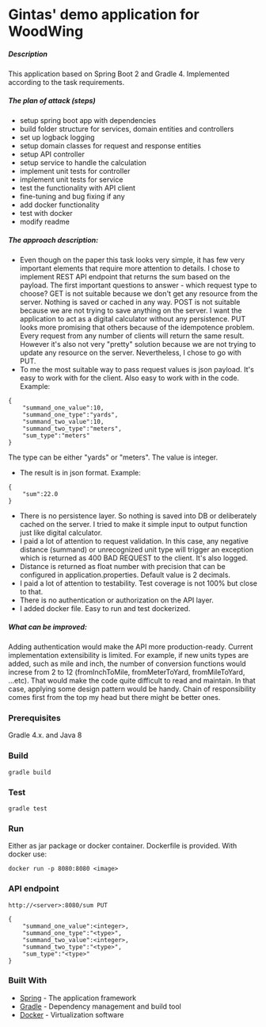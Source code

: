 # Gintas' demo application for WoodWing


##### Description
This application based on Spring Boot 2 and Gradle 4.
Implemented according to the task requirements.

##### The plan of attack (steps)
* setup spring boot app with dependencies
* build folder structure for services, domain entities and controllers
* set up logback logging
* setup domain classes for request and response entities
* setup API controller
* setup service to handle the calculation
* implement unit tests for controller
* implement unit tests for service
* test the functionality with API client
* fine-tuning and bug fixing if any
* add docker functionality
* test with docker 
* modify readme
 
##### The approach description:
* Even though on the paper this task looks very simple, it has few very important elements that require more attention to details.
I chose to implement REST API endpoint that returns the sum based on the payload. The first important questions to answer - 
which request type to choose? GET is not suitable because we don't get any resource from the server. Nothing is saved or cached in any way. POST is not suitable because we are not trying to save anything on the server. I want the application to act as a
digital calculator without any persistence. PUT looks more promising that others because of the idempotence problem. Every request from any number of clients will return the 
same result.
However it's also not very "pretty" solution because we
are not trying to update any resource on the server. Nevertheless, I chose to go with PUT.
* To me the most suitable way to pass request values is json payload. It's easy to work with for the client. Also easy to work with in the code. Example:
```
{
    "summand_one_value":10,
    "summand_one_type":"yards",
    "summand_two_value":10,
    "summand_two_type":"meters",
    "sum_type":"meters"
}
```
The type can be either "yards" or "meters". The value is integer.
* The result is in json format. Example:
```
{
    "sum":22.0
}
```
* There is no persistence layer. So nothing is saved into DB or deliberately cached on the server. I tried to make it simple input to output
function just like digital calculator.
* I paid a lot of attention to request validation. In this case, any negative distance (summand) or unrecognized unit type will trigger an
exception which is returned as 400 BAD REQUEST to the client. It's also logged.
* Distance is returned as float number with precision that can be configured in application.properties. Default value is 2 decimals.
* I paid a lot of attention to testability. Test coverage is not 100% but close to that.
* There is no authentication or authorization on the API layer.
* I added docker file. Easy to run and test dockerized.

##### What can be improved:
Adding authentication would make the API more production-ready.
Current implementation extensibility is limited. For example, if new units types are added, such as mile and inch, the number of conversion functions would increse from 2 to 12 (fromInchToMile, fromMeterToYard, fromMileToYard, ...etc). That would make the code quite difficult to read and maintain. In that case, applying some design pattern would be handy. Chain of responsibility comes first from the top my head but there might be better ones.


### Prerequisites
Gradle 4.x. and Java 8


### Build
```
gradle build
```

### Test
```
gradle test
```

### Run
Either as jar package or docker container. Dockerfile is provided. With docker use:
```
docker run -p 8080:8080 <image>
```

### API endpoint
```
http://<server>:8080/sum PUT

{
    "summand_one_value":<integer>,
    "summand_one_type":"<type>",
    "summand_two_value":<integer>,
    "summand_two_type":"<type>",
    "sum_type":"<type>"
}
```

### Built With

* [Spring](https://spring.io) - The application framework
* [Gradle](https://gradle.org/) - Dependency management and build tool
* [Docker](https://docker.org/) - Virtualization software
